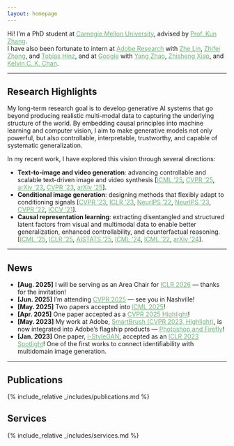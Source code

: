 ```yaml
---
layout: homepage
---
```


Hi! I’m a PhD student at <a href="https://www.cmu.edu/" style="color:#71b07b;">Carnegie Mellon University</a>, advised by <a href="https://www.andrew.cmu.edu/user/kunz1/" style="color:#71b07b;">Prof. Kun Zhang</a>.  
I have also been fortunate to intern at <a href="https://research.adobe.com/" style="color:#71b07b;">Adobe Research</a> with <a href="https://sites.google.com/site/zhelin625/" style="color:#71b07b;">Zhe Lin</a>, <a href="https://zzutk.github.io/" style="color:#71b07b;">Zhifei Zhang</a>, and <a href="https://www.tobiashinz.com/" style="color:#71b07b;">Tobias Hinz</a>, and at <a href="https://research.google/" style="color:#71b07b;">Google</a> with <a href="https://sites.google.com/view/zhao-yang/" style="color:#71b07b;">Yang Zhao</a>, <a href="https://xavierxiao.github.io/" style="color:#71b07b;">Zhisheng Xiao</a>, and <a href="https://ckkelvinchan.github.io/" style="color:#71b07b;">Kelvin C. K. Chan</a>.

---

## Research Highlights

My long-term research goal is to develop generative AI systems that go beyond producing realistic multi-modal data to capturing the underlying structure of the world. By embedding causal principles into machine learning and computer vision, I aim to make generative models not only powerful, but also controllable, interpretable, trustworthy, and capable of systematic generalization.

In my recent work, I have explored this vision through several directions:

- **Text-to-image and video generation**: advancing controllable and scalable text-driven image and video synthesis [<a href="https://openreview.net/pdf?id=hUHRTaTfvZ" style="color:#71b07b;">ICML ’25</a>, <a href="https://openaccess.thecvf.com/content/CVPR2025/papers/Xie_SmartCLIP_Modular_Vision-language_Alignment_with_Identification_Guarantees_CVPR_2025_paper.pdf" style="color:#71b07b;">CVPR ’25</a>, <a href="https://arxiv.org/pdf/2312.03771" style="color:#71b07b;">arXiv ’23</a>, <a href="https://arxiv.org/pdf/2212.05034.pdf" style="color:#71b07b;">CVPR ’23</a>, <a href="https://arxiv.org/pdf/2502.02690" style="color:#71b07b;">arXiv ’25</a>].  
- **Conditional image generation**: designing methods that flexibly adapt to conditioning signals [<a href="https://arxiv.org/pdf/2212.05034.pdf" style="color:#71b07b;">CVPR ’23</a>, <a href="https://openreview.net/pdf?id=U2g8OGONA_V" style="color:#71b07b;">ICLR ’23</a>, <a href="https://openreview.net/pdf?id=RNZ8JOmNaV4" style="color:#71b07b;">NeurIPS ’22</a>, <a href="https://arxiv.org/pdf/2306.12511.pdf" style="color:#71b07b;">NeurIPS ’23</a>, <a href="https://openaccess.thecvf.com/content/CVPR2022/papers/Xu_Maximum_Spatial_Perturbation_Consistency_for_Unpaired_Image-to-Image_Translation_CVPR_2022_paper.pdf" style="color:#71b07b;">CVPR ’22</a>, <a href="https://openaccess.thecvf.com/content/ICCV2021/papers/Xie_Unaligned_Image-to-Image_Translation_by_Learning_to_Reweight_ICCV_2021_paper.pdf" style="color:#71b07b;">ICCV ’21</a>].  
- **Causal representation learning**: extracting disentangled and structured latent factors from visual and multimodal data to enable better generalization, enhanced controllability, and counterfactual reasoning. [<a href="https://openreview.net/pdf?id=cW9Ttnm1aC" style="color:#71b07b;">ICML ’25</a>, <a href="https://arxiv.org/pdf/2306.12511.pdf" style="color:#71b07b;">ICLR ’25</a>, <a href="https://openreview.net/attachment?id=S8lfepB2fz&name=pdf" style="color:#71b07b;">AISTATS ’25</a>, <a href="https://arxiv.org/pdf/2402.05052" style="color:#71b07b;">ICML ’24</a>, <a href="https://proceedings.mlr.press/v162/kong22a/kong22a.pdf" style="color:#71b07b;">ICML ’22</a>, <a href="https://arxiv.org/pdf/2306.05751" style="color:#71b07b;">arXiv ’24</a>].  


---

## News

- **[Aug. 2025]** I will be serving as an Area Chair for <a href="https://iclr.cc/" style="color:#71b07b;">ICLR 2026</a> — thanks for the invitation!  
- **[Jun. 2025]** I’m attending <a href="https://cvpr.thecvf.com/" style="color:#71b07b;">CVPR 2025</a> — see you in Nashville!  
- **[May. 2025]** Two papers accepted into <a href="https://icml.cc/" style="color:#71b07b;">ICML 2025</a>!  
- **[Apr. 2025]** One paper accepted as a <a href="https://cvpr.thecvf.com/" style="color:#71b07b;">CVPR 2025 Highlight</a>!  
- **[May. 2023]** My work at Adobe, <a href="https://arxiv.org/pdf/2212.05034.pdf" style="color:#71b07b;">SmartBrush (CVPR 2023, Highlight)</a>, is now integrated into Adobe’s flagship products — <a href="https://www.adobe.com/products/photoshop/generative-fill.html" style="color:#71b07b;">Photoshop and Firefly</a>!  
- **[Jan. 2023]** One paper, <a href="https://openreview.net/pdf?id=U2g8OGONA_V" style="color:#71b07b;">i-StyleGAN</a>, accepted as an <a href="https://iclr.cc/" style="color:#71b07b;">ICLR 2023 Spotlight</a>! One of the first works to connect identifiability with multidomain image generation.  

---

## Publications  

{% include_relative _includes/publications.md %}  

## Services  

{% include_relative _includes/services.md %}  
